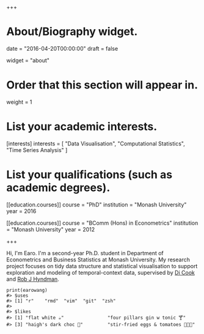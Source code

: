 +++
# About/Biography widget.

date = "2016-04-20T00:00:00"
draft = false

widget = "about"

# Order that this section will appear in.
weight = 1

# List your academic interests.
[interests]
  interests = [
    "Data Visualisation",
    "Computational Statistics",
    "Time Series Analysis"
  ]

# List your qualifications (such as academic degrees).
[[education.courses]]
  course = "PhD"
  institution = "Monash University"
  year = 2016

[[education.courses]]
  course = "BComm (Hons) in Econometrics"
  institution = "Monash University"
  year = 2012
 
+++

Hi, I'm Earo. I'm a second-year Ph.D. student in Department of Econometrics and Business Statistics at Monash University. My research project focuses on tidy data structure and statistical visualisation to support exploration and modeling of temporal-context data, supervised by [Di Cook](http://dicook.github.io) and [Rob J Hyndman](http://robjhyndman.com).

```{r}
print(earowang)
#> $uses
#> [1] "r"    "rmd"  "vim"  "git"  "zsh"
#> 
#> $likes
#> [1] "flat white ☕️"                "four pillars gin w tonic 🍸"
#> [3] "haigh's dark choc 🍫"         "stir-fried eggs & tomatoes 🍳➕🍅"
```
